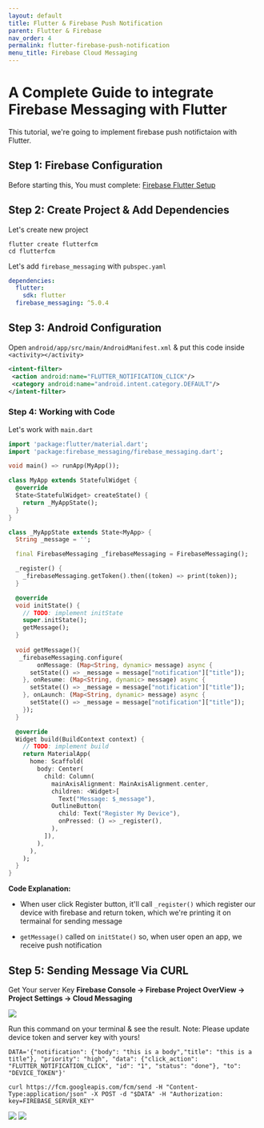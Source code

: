 ```yaml
---
layout: default
title: Flutter & Firebase Push Notification
parent: Flutter & Firebase
nav_order: 4
permalink: flutter-firebase-push-notification
menu_title: Firebase Cloud Messaging
---
```


# A Complete Guide to integrate Firebase Messaging with Flutter

This tutorial, we're going to implement firebase push notifictaion with Flutter. 

## Step 1: Firebase Configuration

Before starting this, You must complete: [Firebase Flutter Setup](/flutter-firebase-setup)

## Step 2: Create Project & Add Dependencies

Let's create new project

```
flutter create flutterfcm
cd flutterfcm
```

Let's add `firebase_messaging` with `pubspec.yaml`

```yaml
dependencies:
  flutter:
    sdk: flutter
  firebase_messaging: ^5.0.4
```

## Step 3: Android Configuration

Open `android/app/src/main/AndroidManifest.xml` & put this code inside `<activity></activity>`

```xml
<intent-filter>
 <action android:name="FLUTTER_NOTIFICATION_CLICK"/>
 <category android:name="android.intent.category.DEFAULT"/>
</intent-filter>
```

### Step 4: Working with Code

Let's work with `main.dart`

```dart
import 'package:flutter/material.dart';
import 'package:firebase_messaging/firebase_messaging.dart';

void main() => runApp(MyApp());

class MyApp extends StatefulWidget {
  @override
  State<StatefulWidget> createState() {
    return _MyAppState();
  }
}

class _MyAppState extends State<MyApp> {
  String _message = '';

  final FirebaseMessaging _firebaseMessaging = FirebaseMessaging();

  _register() {
    _firebaseMessaging.getToken().then((token) => print(token));
  }

  @override
  void initState() {
    // TODO: implement initState
    super.initState();
    getMessage();
  }
  
  void getMessage(){
   _firebaseMessaging.configure(
        onMessage: (Map<String, dynamic> message) async {
      setState(() => _message = message["notification"]["title"]);
    }, onResume: (Map<String, dynamic> message) async {
      setState(() => _message = message["notification"]["title"]);
    }, onLaunch: (Map<String, dynamic> message) async {
      setState(() => _message = message["notification"]["title"]);
    });
  }

  @override
  Widget build(BuildContext context) {
    // TODO: implement build
    return MaterialApp(
      home: Scaffold(
        body: Center(
          child: Column(
            mainAxisAlignment: MainAxisAlignment.center,
            children: <Widget>[
              Text("Message: $_message"),
            OutlineButton(
              child: Text("Register My Device"),
              onPressed: () => _register(),
            ),
          ]),
        ),
      ),
    );
  }
}
```

**Code Explanation:**

- When user click Register button, it'll call `_register()` which register our device with firebase and return token, which we're printing it on termainal for sending message

- `getMessage()` called on `initState()` so, when user open an app, we receive push notification


## Step 5: Sending Message Via CURL

Get Your server Key **Firebase Console -> Firebase Project OverView -> Project Settings -> Cloud Messaging**

<img src="assets/images/screenshots/firebase/firebase-server-key.png">

Run this command on your terminal & see the result. Note: Please update device token and server key with yours!

```
DATA='{"notification": {"body": "this is a body","title": "this is a title"}, "priority": "high", "data": {"click_action": "FLUTTER_NOTIFICATION_CLICK", "id": "1", "status": "done"}, "to": "DEVICE_TOKEN"}'

curl https://fcm.googleapis.com/fcm/send -H "Content-Type:application/json" -X POST -d "$DATA" -H "Authorization: key=FIREBASE_SERVER_KEY"

```

<img src="assets/images/screenshots/firebase/fcm1.png"> <img src="assets/images/screenshots/firebase/fcm2.png">